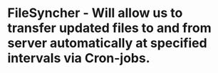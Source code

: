 FileSyncher - Will allow us to transfer updated files to and from server automatically at specified intervals via Cron-jobs.
===========
